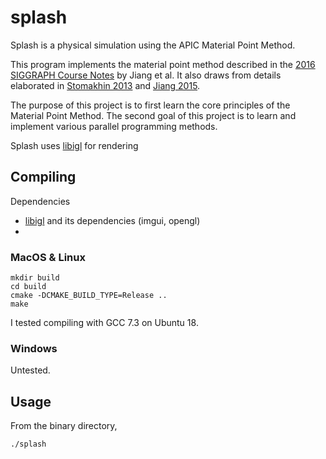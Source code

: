 # splash
Splash is a physical simulation using the APIC Material Point Method. 

This program implements the material point method described in the [2016 SIGGRAPH Course Notes](https://www.seas.upenn.edu/~cffjiang/research/mpmcourse/mpmcourse.pdf) by Jiang  et al.
It also draws from details elaborated in [Stomakhin 2013](http://alexey.stomakhin.com/research/snow.html) and [Jiang 2015](https://www.seas.upenn.edu/~cffjiang/research/apic/paper.pdf).

The purpose of this project is to first learn the core principles of the Material Point Method. 
The second goal of this project is to learn and implement various parallel programming methods.

Splash uses [libigl](https://libigl.github.io/) for rendering 

## Compiling
Dependencies
- [libigl](https://libigl.github.io/) and its dependencies (imgui, opengl)
- 

### MacOS & Linux
```
mkdir build
cd build
cmake -DCMAKE_BUILD_TYPE=Release ..
make
```
I tested compiling with GCC 7.3 on Ubuntu 18.

### Windows
Untested. 

## Usage
From the binary directory,
```
./splash
```

